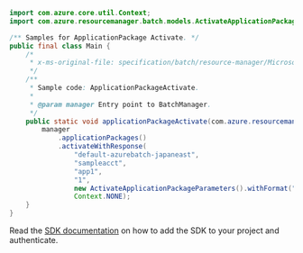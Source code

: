 ```java
import com.azure.core.util.Context;
import com.azure.resourcemanager.batch.models.ActivateApplicationPackageParameters;

/** Samples for ApplicationPackage Activate. */
public final class Main {
    /*
     * x-ms-original-file: specification/batch/resource-manager/Microsoft.Batch/stable/2022-01-01/examples/ApplicationPackageActivate.json
     */
    /**
     * Sample code: ApplicationPackageActivate.
     *
     * @param manager Entry point to BatchManager.
     */
    public static void applicationPackageActivate(com.azure.resourcemanager.batch.BatchManager manager) {
        manager
            .applicationPackages()
            .activateWithResponse(
                "default-azurebatch-japaneast",
                "sampleacct",
                "app1",
                "1",
                new ActivateApplicationPackageParameters().withFormat("zip"),
                Context.NONE);
    }
}
```

Read the [SDK documentation](https://github.com/Azure/azure-sdk-for-java/blob/azure-resourcemanager-batch_1.0.0/sdk/batch/azure-resourcemanager-batch/README.md) on how to add the SDK to your project and authenticate.
